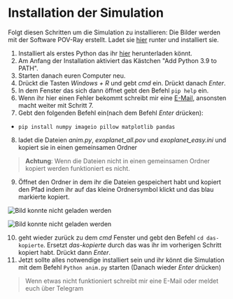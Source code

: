 # Installation der Simulation
Folgt diesen Schritten um die Simulation zu installieren:
Die Bilder werden mit der Software POV-Ray erstellt.
Ladet sie [hier](http://www.povray.org/redirect/www.povray.org/ftp/pub/povray/Official/povwin-3.7-agpl3-setup.exe) runter und installiert sie.
1. Installiert als erstes Python das ihr [hier](https://www.python.org/ftp/python/3.9.1/python-3.9.1-amd64.exe) herunterladen könnt.
2. Am Anfang der Installation aktiviert das Kästchen "Add Python 3.9 to PATH".
3. Starten danach euren Computer neu.
4. Drückt die Tasten *Windows + R* und gebt *cmd*  ein. Drückt danach *Enter*.
5. In dem Fenster das sich dann öffnet gebt den Befehl `pip help` ein.
6. Wenn ihr hier einen Fehler bekommt schreibt mir eine [E-Mail](mailto:nicholas.dahlke@gmx.de), ansonsten macht weiter mit Schritt 7.
7. Gebt den folgenden Befehl ein(nach dem Befehl *Enter* drücken):
  * `pip install numpy imageio pillow matplotlib pandas`
8. ladet die Dateien *anim.py*, *exoplanet_all.pov* und *exoplanet_easy.ini* und kopiert sie in einen gemeinsamen Ordner
> **Achtung**: Wenn die Dateien nicht in einen gemeinsamen Ordner kopiert werden funktioniert es nicht.
9. Öffnet den Ordner in dem ihr die Dateien gespeichert habt und kopiert den Pfad indem ihr auf das kleine Ordnersymbol klickt und das blau markierte kopiert.

 ![Bild konnte nicht geladen werden](https://www.tippscout.de/wp-content/uploads/2007/07/Windows-Pfad-anzeigen-1-300x162.png.webp) 

 ![Bild konnte nicht geladen werden](https://www.tippscout.de/wp-content/uploads/2007/07/Windows-Pfad-anzeigen-2-300x143.png.webp)
 
10. geht wieder zurück zu dem *cmd* Fenster und gebt den Befehl `cd das-kopierte`. Ersetzt *das-kopierte* durch das was ihr im vorherigen Schritt kopiert habt. Drückt dann *Enter*.
11. Jetzt sollte alles notwendige installiert sein und ihr könnt die Simulation mit dem Befehl `Python anim.py` starten (Danach wieder *Enter* drücken)
> Wenn etwas nicht funktioniert schreibt mir eine E-Mail oder meldet euch über Telegram
